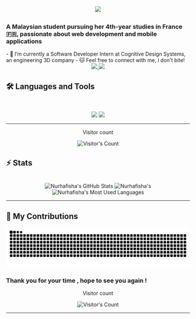 <h1 align="center">
  <img src="https://readme-typing-svg.herokuapp.com/?font=Inter&size=48&center=true&vCenter=true&width=500&height=70&color=000e1c&duration=4000&lines=Hi+There!+👋;+I'm+nur+hafisha!;" />
</h1>

### A Malaysian student pursuing her 4th-year studies in France 🇫🇷, passionate about web development and mobile applications 
</h1>
- 💼 I’m currently a Software Developer Intern at Cognitive Design Systems, an engineering 3D company
- 🐱 Feel free to connect with me, I don't bite!

<br>
<div align="center">
  <a href="mailto:nhafisha03@gmail.com">
        <img src="https://img.shields.io/badge/Gmail-333333?style=for-the-badge&logo=gmail&logoColor=red" />
  </a>
  <a href="https://www.linkedin.com/in/nur-hafisha-sharifudin/" target="_blank">
    <img src="https://img.shields.io/badge/LinkedIn-0077B5?style=for-the-badge&logo=linkedin&logoColor=white" target="_blank" />
  </a>
</div>

## 🛠️ Languages and Tools

<br>

<p align="center">
  <img src="https://skillicons.dev/icons?i=javascript,C,C++,ts,nodejs,react,nextjs,mongodb,postgres,MySQL" />
  <img src="https://skillicons.dev/icons?i=html,css,react,angular,js,vue,django,symfony,git,postman,figma" />
</p>

<hr>

<div align="center"> 
  <p>Visitor count</p>
  <img src="https://profile-counter.glitch.me/{USERNAME}/count.svg" alt="Visitor's Count" />
</div>

## ⚡️ Stats

<br>

<div align=center>
  <img width=390 src="https://github-readme-stats.vercel.app/api?username=nurhafisha&theme=transparent&count_private=true&show_icons=true&rank_icon=github&locale=en" alt="Nurhafisha's GitHub Stats" />
  <img width=390 src="https://github-readme-streak-stats.herokuapp.com/?user=nurhafisha&theme=transparent&count_private=true&border_radius=10&locale=en" alt="Nurhafisha's" />
  <img width=325 src="https://github-readme-stats.vercel.app/api/top-langs?username=nurhafisha&theme=transparent&layout=donut&hide=css&langs_count=8&border_radius=10&show_icons=true&locale=en" alt="Nurhafisha's Most Used Languages" />
</div>

<hr>

## 🐍 My Contributions

<div align="center">
<picture>
  <source media="(prefers-color-scheme: dark)" srcset="https://raw.githubusercontent.com/nurhafisha/nurhafisha/output/github-contribution-grid-snake-dark.svg" />
  <source media="(prefers-color-scheme: light)" srcset="https://raw.githubusercontent.com/nurhafisha/nurhafisha/output/github-contribution-grid-snake.svg" />
  <img alt="github-snake" src="https://raw.githubusercontent.com/nurhafisha/nurhafisha/output/github-contribution-grid-snake.svg" />
</picture>
</div>

### Thank you for your time , hope to see you again !
<div align="center"> 
  <p>Visitor count</p>
  <img src="https://profile-counter.glitch.me/nurhafisha/count.svg" alt="Visitor's Count" />
</div>

<hr>
